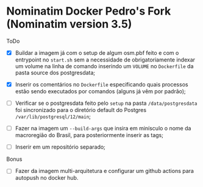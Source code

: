 # Nominatim Docker Pedro's Fork (Nominatim version 3.5)

ToDo

- [X] Buildar a imagem já com o setup de algum osm.pbf feito e com o entrypoint no `start.sh` sem a necessidade de obrigatoriamente indexar um volume na linha de comando inserindo um `VOLUME` no `Dockerfile` da pasta source dos postgresdata;

- [X] Inserir os comentários no `Dockerfile` especificando quais processos estão sendo executados por comandos (alguns já vêm por padrão);

- [ ] Verificar se o postgresdata feito pelo `setup` na pasta `/data/postgresdata` foi sincronizado para o diretório default do Postgres `/var/lib/postgresql/12/main`;

- [ ] Fazer na imagem um `--build-args` que insira em minísculo o nome da macroregião do Brasil, para posteriormente inserir as tags;

- [ ] Inserir em um repositório separado;

Bonus
    
- [ ] Fazer da imagem multi-arquitetura e configurar um github actions para autopush no docker hub. 

